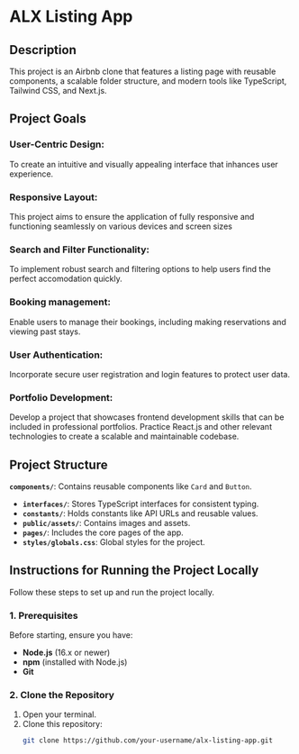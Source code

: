 # ALX Listing App

## Description

This project is an Airbnb clone that features a listing page with reusable components, a scalable folder structure, and modern tools like TypeScript, Tailwind CSS, and Next.js.

## Project Goals

### User-Centric Design:

To create an intuitive and visually appealing interface that inhances user experience.

### Responsive Layout:

This project aims to ensure the application of fully responsive and functioning seamlessly on various devices and screen sizes

### Search and Filter Functionality:

To implement robust search and filtering options to help users find the perfect accomodation quickly.

### Booking management:

Enable users to manage their bookings, including making reservations and viewing past stays.

### User Authentication:

Incorporate secure user registration and login features to protect user data.

### Portfolio Development:

Develop a project that showcases frontend development skills that can be included in professional portfolios.
Practice React.js and other relevant technologies to create a scalable and maintainable codebase.

## Project Structure

**`components/`**: Contains reusable components like `Card` and `Button`.

- **`interfaces/`**: Stores TypeScript interfaces for consistent typing.
- **`constants/`**: Holds constants like API URLs and reusable values.
- **`public/assets/`**: Contains images and assets.
- **`pages/`**: Includes the core pages of the app.
- **`styles/globals.css`**: Global styles for the project.

## **Instructions for Running the Project Locally**

Follow these steps to set up and run the project locally.

### **1. Prerequisites**

Before starting, ensure you have:

- **Node.js** (16.x or newer)
- **npm** (installed with Node.js)
- **Git**

### **2. Clone the Repository**

1. Open your terminal.
2. Clone this repository:
   ```bash
   git clone https://github.com/your-username/alx-listing-app.git
   ```